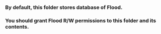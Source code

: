 ### By default, this folder stores database of Flood.

### You should grant Flood R/W permissions to this folder and its contents.
